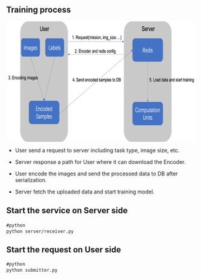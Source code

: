 ## Training process

<img src='../../../images/split_flow.png' width = "1000" height = "320" align="middle"/>


- User send a request to server including task type, image size, etc.

- Server response a path for User where it can download the Encoder.

- User encode the images and send the processed data to DB after serialization.

- Server fetch the uploaded data and start training model.


## Start the service on Server side

```
#python 
python server/receiver.py 

```

## Start the request on User side 

```
#python
python submitter.py

```

 
